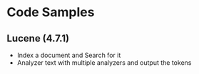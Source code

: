 # Code Samples

## Lucene (4.7.1)
* Index a document and Search for it
* Analyzer text with multiple analyzers and output the tokens
